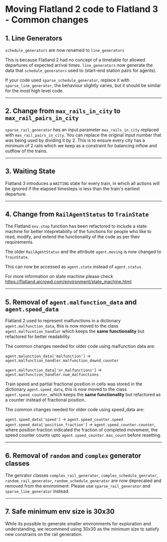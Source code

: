 # Moving Flatland 2 code to Flatland 3 - Common changes

## 1. Line Generators

`schedule_generators` are now renamed to `line_generators`

This is because Flatland 2 had no concept of a timetable for allowed departures of expected arrival times. `line_generators` now generate the data that `schedule_generators` used to (start-end station pairs for agents).

If your code used `sparse_schedule_generator`, replace it with `sparse_line_generator`, the behaviour slightly varies, but it should be similar for the most high level code.

---

## 2. Change from `max_rails_in_city` to `max_rail_pairs_in_city`

`sparse_rail_generator` has an input parameter `max_rails_in_city` replaced with `max_rail_pairs_in_city`. You can replace the original input number that was being used by dividing it by 2. This is to ensure every city has a minimum of 2 rails which we keep as a constraint for balancing inflow and outflow of the trains.

---

## 3. Waiting State

Flatland 3 introduces a `WAITING` state for every train, in which all actions will be ignored if the elapsed timesteps is less than the train's earliest departure. 

---

## 4. Change from `RailAgentStatus` to `TrainState`

The Flatland `env.step` function has been refactored to include a state machine for better intepretability of the functions for people who like to read, modify, and extend the functionality of the code as per their requirements.

The older `RailAgentStatus` and the attribute `agent.moving` is now changed to `TrainState`.

This can now be accessed as `agent.state` instead of `agent.status`.

For more information on state machine please check https://flatland.aicrowd.com/environment/state_machine.html

---

## 5. Removal of `agent.malfunction_data` and `agent.speed_data`

Flatland 2 used to represent malfunctions in a dictionary `agent.malfunction_data`, this is now moved to the class `agent.malfucntion_handler` which keeps the **same functionality** but refactored for better readability. 

The common changes needed for older code using malfunction data are:

`agent.malunction_data['malfunction']` -> `agent.malfunction_handler.malfunction_downd_counter`

`agent.malfunction_data['nr_malfunctions']` -> `agent.malfunction_handler.num_malfunctions`

Train speed and partial fractional position in cells was stored in the dictionary `agent.speed_data`, this is now moved to the class `agent.speed_counter`, which keeps the **same functionality** but refactored as a counter instead of fractional position.

The common changes needed for older code using speed_data are:

`agent.speed_data['speed']` -> `agent.speed_counter.speed`
`agent.speed_data['position_fraction']` -> `agent.speed_counter.counter`, where position fraction indicated the fraction of completed movement, the speed counter counts upto `agent.speed_counter.max_count` before resetting.

---

## 6. Removal of `random` and `complex` generator classes

The genrator classes `complex_rail_generator`, `complex_schedule_genrator`, `random_rail_generator`, `random_schedule_generator` are now deprecated and removed from the environment. Please use `sparse_rail_generator` and `sparse_line_generator` instead.

--- 

## 7. Safe minimum env size is 30x30
While its possible to generate smaller environments for exploration and understanding, we recommend using 30x30 as the minimum size to satisfy new constrains on the rail generation.


